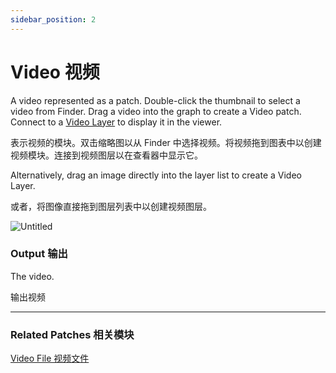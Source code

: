 ```yaml
---
sidebar_position: 2
---
```


# Video 视频

A video represented as a patch. Double-click the thumbnail to select a video from Finder. Drag a video into the graph to create a Video patch. Connect to a [Video Layer](./../Layer/Video%20Layer.md) to display it in the viewer.

表示视频的模块。双击缩略图以从 Finder 中选择视频。将视频拖到图表中以创建视频模块。连接到视频图层以在查看器中显示它。

Alternatively, drag an image directly into the layer list to create a Video Layer.

或者，将图像直接拖到图层列表中以创建视频图层。

![Untitled](https://s3.us-west-2.amazonaws.com/secure.notion-static.com/a1826bf4-f9b0-4527-b115-e264fee60327/Untitled.png?X-Amz-Algorithm=AWS4-HMAC-SHA256&X-Amz-Content-Sha256=UNSIGNED-PAYLOAD&X-Amz-Credential=AKIAT73L2G45EIPT3X45%2F20220602%2Fus-west-2%2Fs3%2Faws4_request&X-Amz-Date=20220602T182651Z&X-Amz-Expires=86400&X-Amz-Signature=20b0d535833c42830451c48d5190a08054e090a1aff6de25dcfdf3ac35ef55ec&X-Amz-SignedHeaders=host&response-content-disposition=filename%20%3D%22Untitled.png%22&x-id=GetObject)

### Output 输出

The video.

输出视频

------

### Related Patches 相关模块

[Video File 视频文件](./../Layer/Video%20File.md)

